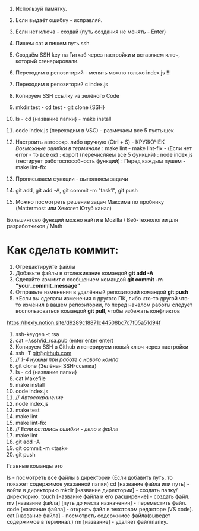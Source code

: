 1. Используй памятку.
2. Если выдаёт ошибку - исправляй.
3. Если нет ключа - создай (путь создания не менять - Enter)
4. Пишем cat и пишем путь ssh
5. Создаём SSH key на Гитхаб через настройки и вставляем ключ, который сгенерировали.
6. Переходим в репозитирий - менять можно только index.js !!!
7. Переходим в репозиторий с index.js
8. Копируем SSH ссылку из зелёного Code
9. mkdir test - cd test - git clone {SSH}
10. ls - cd {название папки} - make install
11. code index.js (переходим в VSC) - размечаем все 5 пустышек
12. Настроить автосохр. либо вручную (Ctrl + S) - КРУЖОЧЕК
*Возможные ошибки в терминале* 
: make lint - make lint-fix - (Если нет error - то всё ок)
: export (перечисляем все 5 функций)
: node index.js (тестирует работоспособность функций)
: Перед каждым пушем - make lint-fix

13. Прописываем функции - выполняем задачи
14. git add,  git add -A,  git commit -m "task1",  git push
15. Можно посмотреть решение задач Максима по пробнику (Mattermost или Хекслет Ютуб канал)


Большинтсво функций можно найти в Mozilla / Веб-технологии для разработчиков / Math


# Как сделать коммит:

1. Отредактируйте файлы
2. Добавьте файлы в отслеживание командой **git add -A**
3. Сделайте коммит с сообщением командой **git commit -m "your_commit_message"**
4. Отправьте изменения в удалённый репозиторий командой **git push**
5. \*Если вы сделали изменения с другого ПК, либо кто-то другой что-то изменил в вашем репозитории, то перед началом работы следует воспользоваться командой **git pull**, чтобы избежать конфликтов

https://hexly.notion.site/d9289c18871c44508bc7c7f05a51d94f

1. ssh-keygen -t rsa
2. cat ~/.ssh/id_rsa.pub (enter enter enter)
3. Копируем SSH в Github и генерируем новый ключ через настройки
4. ssh -T git@github.com
5. // *1-4 нужны при работе с нового компа*
6. git clone {Зелёная SSH-ссылка}
7. ls - cd {название папки} 
8. cat Makefile
9. make install
10. code index.js
11. // *Автосохранение*
12. node index.js
13. make test
14. make lint
15. make lint-fix
16. // *Если остались ошибки - дело в файле*
17. make lint
18. git add -A
19. git commit -m «task»
20. git push

Главные команды это 

ls - посмотреть все файлы в директории   (Если добавить путь, то покажет содержимое указанной папки)
cd [название файла или путь] - войти в директорию
mkdir [название директории] - создать папку/директорию.
touch [название файла и его расширение] - создать файл.
mv [название файла] [путь до места назначения] - переместить файл.
code [название файла] - открыть файл в текстовом редакторе (VS code).
cat [название файла] - посмотреть содержимое файла(выведет содержимое в терминал.)
rm [название] - удаляет файл/папку.
